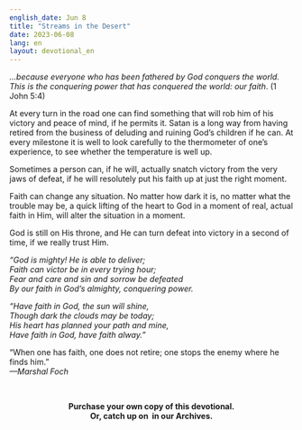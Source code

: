 ```yaml
---
english_date: Jun 8
title: "Streams in the Desert"
date: 2023-06-08
lang: en
layout: devotional_en
---
```





<p><em>...because everyone who has been fathered by God conquers the world. This is the conquering power that has conquered the world: our faith</em>. (1 John 5:4)

</p>

<p>At every turn in the road one can find something that will rob him of his victory and peace of mind, if he permits it. Satan is a long way from having retired from the business of deluding and ruining God’s children if he can. At every milestone it is well to look carefully to the thermometer of one’s experience, to see whether the temperature is well up.

</p>

<p>Sometimes a person can, if he will, actually snatch victory from the very jaws of defeat, if he will resolutely put his faith up at just the right moment.

</p>

<p>Faith can change any situation. No matter how dark it is, no matter what the trouble may be, a quick lifting of the heart to God in a moment of real, actual faith in Him, will alter the situation in a moment.

</p>

<p>God is still on His throne, and He can turn defeat into victory in a second of time, if we really trust Him.

</p>

<p><em>“God is mighty! He is able to deliver;</em><br/> <em>Faith can victor be in every trying hour;</em><br/> <em>Fear and care and sin and sorrow be defeated</em><br/> <em>By our faith in God’s almighty, conquering power.</em>

</p>

<p><em>“Have faith in God, the sun will shine,</em><br/> <em>Though dark the clouds may be today;</em><br/> <em>His heart has planned your path and mine,</em><br/> <em>Have faith in God, have faith alway.”</em>

</p>

<p>“When one has faith, one does not retire; one stops the enemy where he finds him.”<br/> <em>—Marshal Foch</em>

</p>

<p><br/> 

</p>

<p align="center"><strong>Purchase your own copy</strong><strong> of this devotional.<br/> Or, catch up on </strong><strong> in our Archives.<br/> </strong></p>